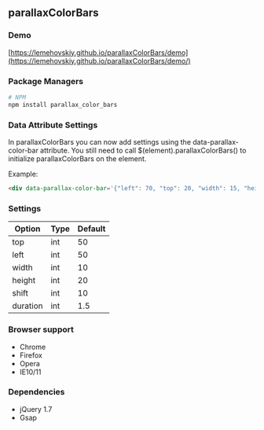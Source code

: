 parallaxColorBars
-------

### Demo

[https://lemehovskiy.github.io/parallaxColorBars/demo](https://lemehovskiy.github.io/parallaxColorBars/demo/)


### Package Managers

```sh
# NPM
npm install parallax_color_bars
```

### Data Attribute Settings


In parallaxColorBars you can now add settings using the data-parallax-color-bar attribute. You still need to call
$(element).parallaxColorBars()
to initialize parallaxColorBars on the element.


Example:

```html
<div data-parallax-color-bar='{"left": 70, "top": 20, "width": 15, "height": 60, "shift": 300, "duration": 2}'></div>
```


### Settings

Option | Type | Default
--- | --- | ---
top | int | 50
left | int | 50
width | int | 10
height | int | 20
shift | int | 10
duration | int | 1.5

### Browser support

* Chrome
* Firefox
* Opera
* IE10/11


### Dependencies

* jQuery 1.7
* Gsap
